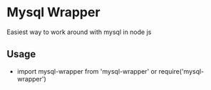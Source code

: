 # Mysql Wrapper
Easiest way to work around with mysql in node js 

## Usage
* import mysql-wrapper from 'mysql-wrapper' or require('mysql-wrapper')
